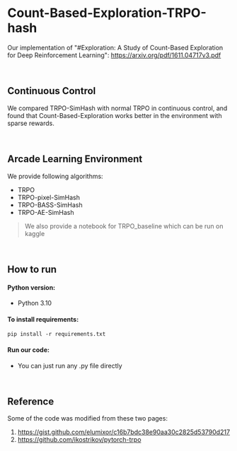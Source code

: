 # Count-Based-Exploration-TRPO-hash
Our implementation of "#Exploration: A Study of Count-Based Exploration for Deep Reinforcement Learning": https://arxiv.org/pdf/1611.04717v3.pdf

<br>

## Continuous Control
We compared TRPO-SimHash with normal TRPO in continuous control, and found that Count-Based-Exploration works better in the environment with sparse rewards.

<br>

## Arcade Learning Environment
We provide following algorithms: 
- TRPO
- TRPO-pixel-SimHash
- TRPO-BASS-SimHash
- TRPO-AE-SimHash

> We also provide a notebook for TRPO_baseline which can be run on kaggle

<br>

## How to run

#### Python version:
- Python 3.10

#### To install requirements:
    pip install -r requirements.txt

#### Run our code:
- You can just run any .py file directly

<br>

## Reference

Some of the code was modified from these two pages:
1. https://gist.github.com/elumixor/c16b7bdc38e90aa30c2825d53790d217
2. https://github.com/ikostrikov/pytorch-trpo

